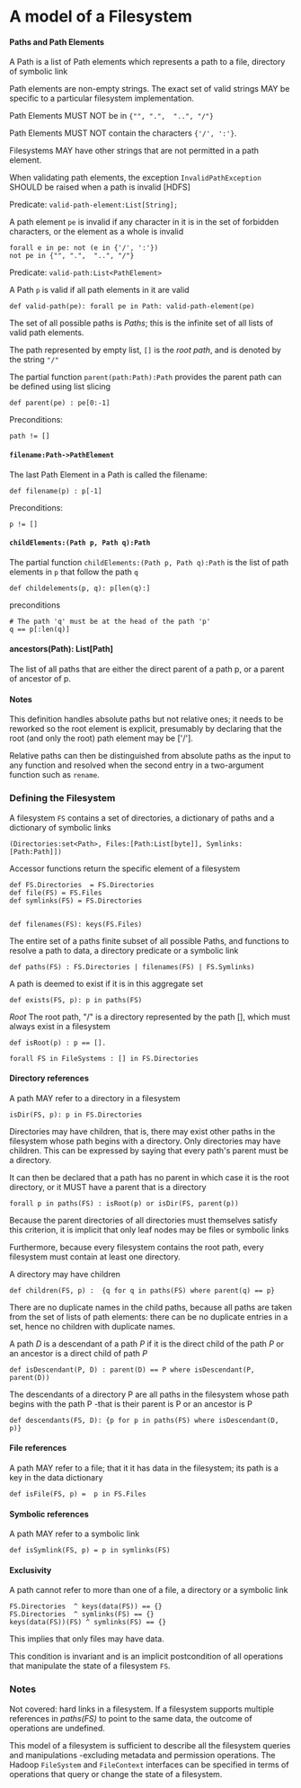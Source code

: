<!---
  Licensed under the Apache License, Version 2.0 (the "License");
  you may not use this file except in compliance with the License.
  You may obtain a copy of the License at
  
   http://www.apache.org/licenses/LICENSE-2.0
  
  Unless required by applicable law or agreed to in writing, software
  distributed under the License is distributed on an "AS IS" BASIS,
  WITHOUT WARRANTIES OR CONDITIONS OF ANY KIND, either express or implied.
  See the License for the specific language governing permissions and
  limitations under the License. See accompanying LICENSE file.
-->
  
# A model of a Filesystem



#### Paths and Path Elements

A Path is a list of Path elements which represents a path to a file, directory of symbolic link

Path elements are non-empty strings. The exact set of valid strings MAY 
be specific to a particular filesystem implementation.

Path Elements MUST NOT be in `{"", ".",  "..", "/"}`

Path Elements MUST NOT contain the characters `{'/', ':'}`.

Filesystems MAY have other strings that are not permitted in a path element.

When validating path elements, the exception `InvalidPathException` SHOULD
be raised when a path is invalid [HDFS]

Predicate: `valid-path-element:List[String];`

A path element `pe` is invalid if any character in it is in the set of forbidden characters,
or the element as a whole is invalid

    forall e in pe: not (e in {'/', ':'})
    not pe in {"", ".",  "..", "/"}


Predicate: `valid-path:List<PathElement>`

A Path `p` is valid if all path elements in it are valid

    def valid-path(pe): forall pe in Path: valid-path-element(pe)


The set of all possible paths is *Paths*; this is the infinite set of all lists of valid path elements.
  
The path represented by empty list, `[]` is the *root path*, and is denoted by the string `"/"`

The partial function `parent(path:Path):Path` provides the parent path can be defined using
list slicing

    def parent(pe) : pe[0:-1] 

Preconditions:

    path != []


#### `filename:Path->PathElement`

The last Path Element in a Path is called the filename:
  
    def filename(p) : p[-1]
   
Preconditions:

    p != []

#### `childElements:(Path p, Path q):Path`


The partial function `childElements:(Path p, Path q):Path` 
is the list of path elements in `p` that follow the path `q`

    def childelements(p, q): p[len(q):] 

preconditions

    
    # The path 'q' must be at the head of the path 'p' 
    q == p[:len(q)]
  

#### ancestors(Path): List[Path]

The list of all paths that are either the direct parent of a path p, or a parent of 
ancestor of p.

#### Notes

This definition handles absolute paths but not relative ones; it needs to be reworked so the root element is explicit, presumably
by declaring that the root (and only the root) path element may be ['/'].

Relative paths can then be distinguished from absolute paths as the input to any function and resolved when the second entry in a two-argument function
such as `rename`.

### Defining the Filesystem


A filesystem `FS` contains a set of directories, a dictionary of paths and a dictionary of symbolic links

    (Directories:set<Path>, Files:[Path:List[byte]], Symlinks:[Path:Path]]) 


Accessor functions return the specific element of a filesystem

    def FS.Directories  = FS.Directories
    def file(FS) = FS.Files
    def symlinks(FS) = FS.Directories


    def filenames(FS): keys(FS.Files) 
    
The entire set of a paths finite subset of all possible Paths, and functions to resolve a path to data, a directory predicate or a symbolic link

    def paths(FS) : FS.Directories | filenames(FS) | FS.Symlinks) 

A path is deemed to exist if it is in this aggregate set

    def exists(FS, p): p in paths(FS)

*Root* The root path, "/" is a directory represented  by the path [], which must always exist in a filesystem
  
    def isRoot(p) : p == [].
    
    forall FS in FileSystems : [] in FS.Directories



#### Directory references
  
A path MAY refer to a directory in a filesystem
  
    isDir(FS, p): p in FS.Directories 


Directories may have children, that is, there may exist other paths
in the filesystem whose path begins with a directory. Only directories
may have children. This can be expressed
by saying that every path's parent must be a directory.

It can then be declared that a path has no parent in which case it is the root directory,
or it MUST have a parent that is a directory
   
    forall p in paths(FS) : isRoot(p) or isDir(FS, parent(p))
  
Because the parent directories of all directories must themselves satisfy
this criterion, it is implicit that only leaf nodes may be files or symbolic links

Furthermore, because every filesystem contains the root path, every filesystem
must contain at least one directory.
  
A directory may have children
  
    def children(FS, p) :  {q for q in paths(FS) where parent(q) == p}


There are no duplicate names in the child paths, because all paths are
taken from the set of lists of path elements: there can be no duplicate entries
in a set, hence no children with duplicate names.

A path *D* is a descendant of a path *P* if it is the direct child of the
path *P* or an ancestor is a direct child of path *P*
  
    def isDescendant(P, D) : parent(D) == P where isDescendant(P, parent(D)) 
  
The descendants of a directory P are all paths in the filesystem whose
path begins with the path P -that is their parent is P or an ancestor is P

    def descendants(FS, D): {p for p in paths(FS) where isDescendant(D, p)} 


#### File references

A path MAY refer to a file; that it it has data in the filesystem; its path is a key in the data dictionary

    def isFile(FS, p) =  p in FS.Files




#### Symbolic references

A path MAY refer to a symbolic link

    def isSymlink(FS, p) = p in symlinks(FS)



#### Exclusivity

A path cannot refer to more than one of a file, a directory or a symbolic link


    FS.Directories  ^ keys(data(FS)) == {}
    FS.Directories  ^ symlinks(FS) == {}
    keys(data(FS))(FS) ^ symlinks(FS) == {}
    

This implies that only files may have data.

This condition is invariant and is an implicit postcondition of all 
operations that manipulate the state of a filesystem `FS`. 

### Notes

Not covered: hard links in a filesystem. If a filesystem supports multiple
references in *paths(FS)* to point to the same data, the outcome of operations
are undefined.

This model of a filesystem is sufficient to describe all the filesystem
queries and manipulations -excluding metadata and permission operations.
The Hadoop `FileSystem` and `FileContext` interfaces can be specified
in terms of operations that query or change the state of a filesystem.

